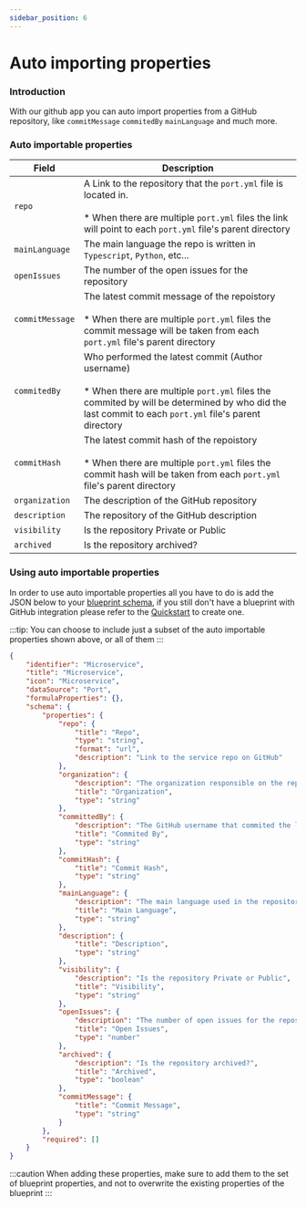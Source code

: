 ```yaml
---
sidebar_position: 6
---
```


# Auto importing properties

### Introduction

With our github app you can auto import properties from a GitHub repository, like `commitMessage` `commitedBy` `mainLanguage` and much more.


### Auto importable properties

| Field | Description 
| ----------- | ----------- |
| `repo` | A Link to the repository that the `port.yml` file is located in. <br/><br/> * When there are multiple `port.yml` files the link will point to each `port.yml` file's parent directory |
| `mainLanguage` | The main language the repo is written in `Typescript`, `Python`, etc... |
| `openIssues` | The number of the open issues for the repository |
| `commitMessage` | The latest commit message of the repoistory <br/><br/> * When there are multiple `port.yml` files the commit message will be taken from each `port.yml` file's parent directory | 
| `commitedBy` | Who performed the latest commit (Author username) <br/><br/> * When there are multiple `port.yml` files the commited by will be determined by who did the last commit to each `port.yml` file's parent directory |
| `commitHash` | The latest commit hash of the repoistory <br/><br/> * When there are multiple `port.yml` files the commit hash will be taken from each `port.yml` file's parent directory |
| `organization` | The description of the GitHub repository |
| `description` | The repository of the GitHub description |
| `visibility` | Is the repository Private or Public |
| `archived` | Is the repository archived? |


### Using auto importable properties

In order to use auto importable properties all you have to do is add the JSON below to your [blueprint schema](../../../platform-overview/port-components/blueprint.md#blueprints-properties), if you still don't have a blueprint with GitHub integration please refer to the [Quickstart](./quickstart) to create one.

:::tip:
You can choose to include just a subset of the auto importable properties shown above, or all of them
:::

```json showLineNumbers
{
    "identifier": "Microservice",
    "title": "Microservice",
    "icon": "Microservice",
    "dataSource": "Port",
    "formulaProperties": {},
    "schema": {
        "properties": {
            "repo": {
                "title": "Repo",
                "type": "string",
                "format": "url",
                "description": "Link to the service repo on GitHub"
            },
            "organization": {
                "description": "The organization responsible on the repository",
                "title": "Organization",
                "type": "string"
            },
            "committedBy": {
                "description": "The GitHub username that commited the last commit",
                "title": "Commited By",
                "type": "string"
            },
            "commitHash": {
                "title": "Commit Hash",
                "type": "string"
            },
            "mainLanguage": {
                "description": "The main language used in the repository",
                "title": "Main Language",
                "type": "string"
            },
            "description": {
                "title": "Description",
                "type": "string"
            },
            "visibility": {
                "description": "Is the repository Private or Public",
                "title": "Visibility",
                "type": "string"
            },
            "openIssues": {
                "description": "The number of open issues for the repository",
                "title": "Open Issues",
                "type": "number"
            },
            "archived": {
                "description": "Is the repository archived?",
                "title": "Archived",
                "type": "boolean"
            },
            "commitMessage": {
                "title": "Commit Message",
                "type": "string"
            }
        },
        "required": []
    }
}
```

:::caution
 When adding these properties, make sure to add them to the set of blueprint properties, and not to overwrite the existing properties of the blueprint
:::
